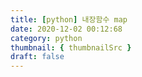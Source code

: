 ```yaml
---
title: [python] 내장함수 map
date: 2020-12-02 00:12:68
category: python
thumbnail: { thumbnailSrc }
draft: false
---
```


